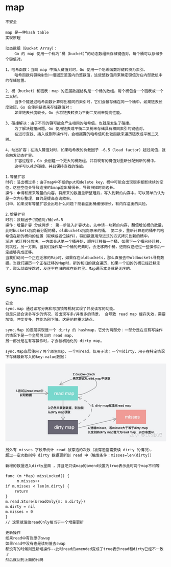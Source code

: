 # map
    不安全
    
    map 是一种hash table
    实现原理

    动态数组（Bucket Array）：
        Go 的 map 使用一个称为“桶（bucket）”的动态数组来存储键值对。每个桶可以存储多个键值对。    

    1、哈希函数：当向 map 中插入键值对时，Go 使用一个哈希函数将键转换为索引。
        哈希函数将键映射到一组固定范围内的整数值，这些整数值用来确定键值对在内部数组中的存储位置。

    2、桶（bucket）和链表：map 的底层数据结构是一个桶的数组，每个桶包含一个链表或一个二叉树。
        当多个键通过哈希函数计算得到相同的索引时，它们会被存储在同一个桶中。如果链表长度较短，Go 会使用链表来存储键值对；
        如果链表长度较长，Go 会将链表转换为平衡二叉树来提高性能。

    3、碰撞解决：由于不同的键可能会产生相同的哈希值，也就是发生了碰撞。
        为了解决碰撞问题，Go 使用链表或平衡二叉树来存储具有相同索引的键值对。
        在进行查找、插入或删除操作时，会根据键的哈希值和比较函数来遍历链表或平衡二叉树。

    4、动态扩容：在插入键值对时，如果哈希表的负载因子 -6.5（load factor）超过阈值，就会触发动态扩容。
        扩容过程中，Go 会创建一个更大的桶数组，并将现有的键值对重新分配到新的桶中。
        这样可以减少碰撞，并且保持查找的性能。

    1.等量扩容
    时机：溢出桶过多：由于map中不断的put和delete key，桶中可能会出现很多断断续续的空位，这些空位会导致连接的bmap溢出桶很长，导致扫描时间边长。
    操作：申请和原来等量的内容，将原来的数据重新整理后，写入到新的内存中。可以简单的认为是一次内存整理，目的是提高查询效率。
    引申，如果没有等量扩容会出现什么问题？随着溢出桶缓慢增长，有内存溢出的风险。

    2.增量扩容
    时机：装载因子(键值对/桶)>6.5
    操作：增量扩容 分成两步： 第一步进入扩容状态，先申请一块新的内存，翻倍增加桶的数量，此时buckets指向新分配的桶，oldbuckets指向原来的桶。 第二步，重新计算老的桶中的哈希值在新的桶内的位置（取模或者位操作），将旧数据用渐进式的方式拷贝到新的桶中。
    渐进 式迁移分两块，一方面会从第一个桶开始，顺序迁移每一个桶，如果下一个桶已经迁移，则跳过。另一方面，当我们操作某一个桶的元素时，会迁移两个桶，进而保证经过一些操作后一定能够完成迁移。
    当我们访问一个正在迁移的Map时，如果存在oldbuckets，那么直接去中oldbuckets寻找数据。当我们遍历一个正在迁移的Map时，新的和旧的就会遍历，如果一个旧的的桶已经迁移走了，那么就直接跳过，反正不在旧的就在新的里。Map遍历本身就是无序的。

# sync.map
    安全
    sync.map 通过读写分离和写加锁等机制实现了并发读写的功能。
    但是只适合读多写少的情况，若出现写多/并发多的场景， 会导致 read map 缓存失效，需要加锁，冲突变多，性能急剧下降。这是他的重大缺点。

    sync.Map 的底层实现是一个 dirty 的 hashmap，它分为两部分：一部分是在没有写操作的情况下是一个全局可见的 read map，
    另一部分是在有写操作时，才会被初始化的 dirty map。

    sync.Map底层使用了两个原生map，一个叫read，仅用于读；一个叫dirty，用于在特定情况下存储最新写入的key-value数据：
![img.png](pic/img.png)

    另外有 misses 字段来统计 read 被穿透的次数（被穿透指需要读 dirty 的情况），
    超过一定次数则将 dirty 数据更新到 read 中（触发条件：misses=len(dirty)）

    新增的数据进入dirty里面 ，并且吧只读map的amend设置为true表示此时两个map不相等

    func (m *Map) missLocked() {
         m.misses++
    if m.misses < len(m.dirty) {
        return
    }
    m.read.Store(&readOnly{m: m.dirty})
    m.dirty = nil
    m.misses = 0
    }
    // 这里赋值给readOnly相当于一个增量更新 

    更新操作
    如果read中有则原子swap
    如果read中没有也是读到值去swap
    都没有的时候则是新增操作--此时read的amended变成了true表示read和dirty已经不一致了
    然后就回到上面的代码